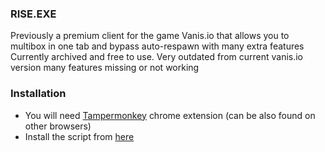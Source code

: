 ### RISE.EXE 
Previously a premium client for the game Vanis.io that allows you to multibox in one tab and bypass auto-respawn with many extra features\
Currently archived and free to use. Very outdated from current vanis.io version many features missing or not working

### Installation
- You will need [Tampermonkey](https://chrome.google.com/webstore/detail/tampermonkey/dhdgffkkebhmkfjojejmpbldmpobfkfo) chrome extension (can be also found on other browsers)
- Install the script from [here](script.user.js)
